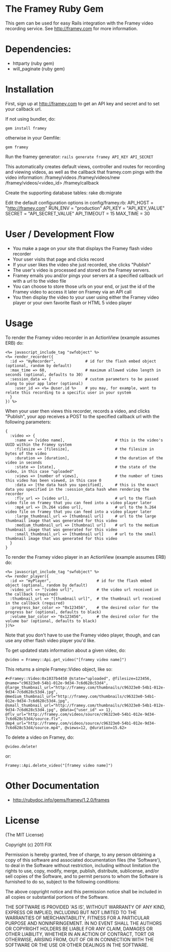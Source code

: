 # The Framey Ruby Gem

This gem can be used for easy Rails integration with the Framey video recording service. See http://framey.com for more information.

# Dependencies:

* httparty (ruby gem)
* will_paginate (ruby gem)

# Installation

First, sign up at http://framey.com to get an API key and secret and to set your callback url. 

If not using bundler, do:

`gem install framey`

otherwise in your Gemfile:

`gem framey`

Run the framey generator:
`rails generate framey API_KEY API_SECRET`

This automatically creates default views, controller and routes for recording and viewing videos, as well as the callback that framey.com pings with the video information:
	/framey/videos
	/framey/videos/new
	/framey/videos/<video_id>
	/framey/callback

Create the supporting database tables:
	rake db:migrate

Edit the default configuration options in config/framey.rb:
	API_HOST = "http://framey.com"
	RUN_ENV = "production"
	API_KEY = "API_KEY_VALUE"
	SECRET = "API_SECRET_VALUE"
	API_TIMEOUT = 15
	MAX_TIME = 30

# User / Development Flow

* You make a page on your site that displays the Framey flash video recorder
* Your user visits that page and clicks record
* If your user likes the video she just recorded, she clicks "Publish"
* The user's video is processed and stored on the Framey servers.
* Framey emails you and/or pings your servers at a specified callback url with a url to the video file
* You can choose to store those urls on your end, or just the id of the Framey video to access it later on Framey via an API call
* You then display the video to your user using either the Framey video player or your own favorite flash or HTML 5 video player

# Usage


To render the Framey video recorder in an ActionView (example assumes ERB) do:

    <%= javascript_include_tag "swfobject" %>
    <%= render_recorder({
      :id => "myRecorder",             # id for the flash embed object (optional, random by default)
      :max_time => 60,                 # maximum allowed video length in seconds (optional, defaults to 30)
      :session_data => {               # custom parameters to be passed along to your app later (optional)
        :user_id => <%= @user.id %>    # you may, for example, want to relate this recording to a specific user in your system
      }
    }) %>
    
When your user then views this recorder, records a video, and clicks "Publish", your app receives a POST to the specified callback url with the following parameters:

    {
      :video => {
        :name => [video name],                      # this is the video's UUID within the Framey system
        :filesize => [filesize],                    # the filesize in bytes of the video
        :duration => [duration],                    # the duration of the video in seconds
        :state => [state],                          # the state of the video, in this case "uploaded"
        :views => [number of views],                # the number of times this video has been viewed, in this case 0
        :data => [the data hash you specified],     # this is the exact data you specified in the :session_data hash when rendering the recorder
        :flv_url => [video url],                    # url to the flash video file on framey that you can feed into a video player later
        :mp4_url => [h.264 video url],              # url to the h.264 video file on framey that you can feed into a video player later
        :large_thumbnail_url => [thumbnail url]     # url to the large thumbnail image that was generated for this video 
        :medium_thumbnail_url => [thumbnail url]    # url to the medium thumbnail image that was generated for this video 
        :small_thumbnail_url => [thumbnail url]     # url to the small thumbnail image that was generated for this video                 
      }
    } 
    
To render the Framey video player in an ActionView (example assumes ERB) do:

    <%= javascript_include_tag "swfobject" %>
    <%= render_player({
      :id => "myPlayer",                    # id for the flash embed object (optional, random by default)
      :video_url => "[video url]",          # the video url received in the callback (required)
      :thumbnail_url => "[thumbnail url]",  # the thumbnail url received in the callback (required)
      :progress_bar_color => "0x123456",    # the desired color for the progress bar (optional, defaults to black)
      :volume_bar_color => "0x123456",      # the desired color for the volume bar (optional, defaults to black)
    })%>
    
Note that you don't have to use the Framey video player, though, and can use any other flash video player you'd like.

To get updated stats information about a given video, do:

    @video = Framey::Api.get_video("[framey video name]")
    
This returns a simple Framey::Video object, like so:

    #<Framey::Video:0x1037b4450 @state="uploaded", @filesize=123456, @name="c96323e0-54b1-012e-9d34-7c6d628c53d4", @large_thumbnail_url="http://framey.com/thumbnails/c96323e0-54b1-012e-9d34-7c6d628c53d4.jpg", @medium_thumbnail_url="http://framey.com/thumbnails/c96323e0-54b1-012e-9d34-7c6d628c53d4.jpg", @small_thumbnail_url="http://framey.com/thumbnails/c96323e0-54b1-012e-9d34-7c6d628c53d4.jpg", @data={"user_id" => 1}, @flv_url="http://framey.com/videos/source/c96323e0-54b1-012e-9d34-7c6d628c53d4/source.flv", @mp4_url="http://framey.com/videos/source/c96323e0-54b1-012e-9d34-7c6d628c53d4/source.mp4", @views=12, @duration=15.62>
    
To delete a video on Framey, do:

    @video.delete!

or:

    Framey::Api.delete_video("[framey video name]")

# Other Documentation

* http://rubydoc.info/gems/framey/1.2.0/frames

# License

(The MIT License)

Copyright (c) 2011 FIX

Permission is hereby granted, free of charge, to any person obtaining
a copy of this software and associated documentation files (the
'Software'), to deal in the Software without restriction, including
without limitation the rights to use, copy, modify, merge, publish,
distribute, sublicense, and/or sell copies of the Software, and to
permit persons to whom the Software is furnished to do so, subject to
the following conditions:

The above copyright notice and this permission notice shall be
included in all copies or substantial portions of the Software.

THE SOFTWARE IS PROVIDED 'AS IS', WITHOUT WARRANTY OF ANY KIND,
EXPRESS OR IMPLIED, INCLUDING BUT NOT LIMITED TO THE WARRANTIES OF
MERCHANTABILITY, FITNESS FOR A PARTICULAR PURPOSE AND NONINFRINGEMENT.
IN NO EVENT SHALL THE AUTHORS OR COPYRIGHT HOLDERS BE LIABLE FOR ANY
CLAIM, DAMAGES OR OTHER LIABILITY, WHETHER IN AN ACTION OF CONTRACT,
TORT OR OTHERWISE, ARISING FROM, OUT OF OR IN CONNECTION WITH THE
SOFTWARE OR THE USE OR OTHER DEALINGS IN THE SOFTWARE.
